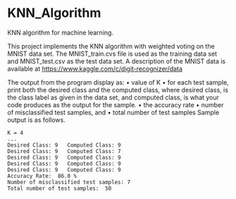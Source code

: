 # KNN_Algorithm
KNN algorithm for machine learning.

This project implements the KNN algorithm with weighted voting on the MNIST data set.
The MNIST_train.cvs file is used as the training data set and MNIST_test.csv as the test data set. 
A description of the MNIST data is available at https://www.kaggle.com/c/digit-recognizer/data 

The output from the program display as:
•	value of K 
•	for each test sample, print both the desired class and the computed class, where desired class, is the class label as given in the data set, and computed class, is what your code produces as the output for the sample. 
•	the accuracy rate
•	number of misclassified test samples, and 
•	total number of test samples 
Sample output is as follows. 

```
K = 4
...
Desired Class: 9   Computed Class: 9
Desired Class: 9   Computed Class: 7
Desired Class: 9   Computed Class: 9
Desired Class: 9   Computed Class: 9
Desired Class: 9   Computed Class: 9
Accuracy Rate:  86.0 %
Number of misclassified test samples: 7
Total number of test samples:  50
```

 
